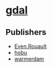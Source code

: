 # [gdal](https://pypi.org/project/gdal)



## Publishers
- [Even.Rouault](https://pypi.org/user/Even.Rouault)
- [hobu](https://pypi.org/user/hobu)
- [warmerdam](https://pypi.org/user/warmerdam)

